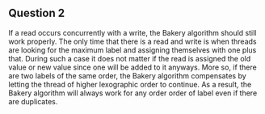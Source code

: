 Question 2
--------------

If a read occurs concurrently with a write, the Bakery algorithm should still work properly. The only time that there is a read and write is when threads are looking for the maximum label and assigning themselves with one plus that. During such a case it does not matter if the read is assigned the old value or new value since one will be added to it anyways. More so, if there are two labels of the same order, the Bakery algorithm compensates by letting the thread of higher lexographic order to continue. As a result, the Bakery algorithm will always work for any order order of label even if there are duplicates. 